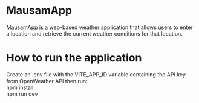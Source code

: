 # MausamApp
MausamApp is a web-based weather application that allows users to enter a location and retrieve the current weather conditions for that location.

# How to run the application
Create an .env file with the VITE_APP_ID variable containing the API key from OpenWeather API then run:
<br/>
 npm install
 <br/>
 npm run dev
